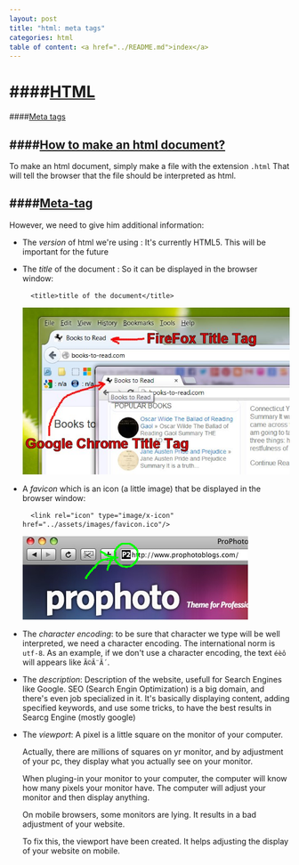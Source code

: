 ```yaml
---
layout: post
title: "html: meta tags"
categories: html
table of content: <a href="../README.md">index</a>
---
```


####[HTML](#html)
====

####[Meta tags](#meta-tags)

####[How to make an html document?](#how-to-make-a-html-document-?)
-----

To make an html document, simply make a file with the extension ``.html``
That will tell the browser that the file should be interpreted as html.

####[Meta-tag](#Meta-tag)
----

However, we need to give him additional information:

  + The _version_ of html we're using : It's currently HTML5.
    This will be important for the future

  + The _title_ of the document : So it can be displayed in the browser window:
    ```
      <title>title of the document</title>
    ```

    ![window browser title](../assets/images/html__metatag--browsertitle.jpg)

  + A _favicon_ which is an icon (a little image) that be displayed in the browser window:
    ```
      <link rel="icon" type="image/x-icon" href="../assets/images/favicon.ico"/>
    ```
    ![favicon](../assets/images/html__metatag--favicon.jpg)

  + The _character encoding_: to be sure that character we type will be well interpreted,
    we need a character encoding. The international norm is ``utf-8``.
    As an example, if we don't use a character encoding, the text ``éèô`` will appears like ``Ã©Ã¨Ã´``.

  + The _description_: Description of the website, usefull for Search Engines like Google.
    SEO (Search Engin Optimization) is a big domain, and there's even job specialized in it.
    It's basically displaying content, adding specified keywords, and use some tricks, to have the best results
    in Searcg Engine (mostly google)

  + The _viewport_: A pixel is a little square on the monitor of your computer.

    Actually, there are millions of squares on yr monitor, and by adjustment of your pc, they display
    what you actually see on your monitor.

    When pluging-in your monitor to your computer, the computer will know how many pixels your monitor have.
    The computer will adjust your monitor and then display anything.

    On mobile browsers, some monitors are lying. It results in a bad adjustment of your website.

    To fix this, the viewport have been created. It helps adjusting the display of your website on mobile.



